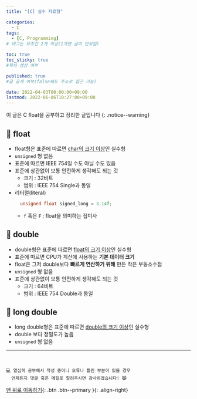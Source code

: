 ```yaml
---
title: "[C] 실수 자료형" 

categories:
  - C
tags:
  - [C, Programming]
# 태그는 무조건 2개 이상(1개면 글이 안보임)

toc: true
toc_sticky: true
#목차 생성 여부

published: true
#글 공개 여부(false해도 주소로 접근 가능)

date: 2022-04-03T00:00:00+09:00
lastmod: 2022-06-06T10:27:00+09:00
---
```


이 글은 C float을 공부하고 정리한 글입니다
{: .notice--warning}

## 📌 float

- float형은 표준에 따르면 <u>char의 크기 이상</u>인 실수형
- `unsigned` 형 없음
- 표준에 따르면 IEEE 754일 수도 아닐 수도 있음
- 표준에 상관없이 보통 안전하게 생각해도 되는 것
  - 크기 : 32비트
  - 범위 : IEEE 754 Single과 동일
- 리터럴(literal)
  ```c
    unsigned float signed_long = 3.14f;
  ```
  - `f` 혹은 `F` : float을 의미하는 접미사

## 📌 double

- double형은 표준에 따르면 <u>float의 크기 이상</u>인 실수형
- 표준에 따르면 CPU가 계산에 사용하는 **기본 데이터 크기**
- float은 그저 double보다 **빠르게 연산하기 위해** 만든 작은 부동소수점
- `unsigned` 형 없음
- 표준에 상관없이 보통 안전하게 생각해도 되는 것
  - 크기 : 64비트
  - 범위 : IEEE 754 Double과 동일

## 📌 long double

- long double형은 표준에 따르면 <u>double의 크기 이상</u>인 실수형
- double 보다 정밀도가 높음
- `unsigned` 형 없음

***
<br>

    💻 열심히 공부해서 작성 중이니 오류나 틀린 부분이 있을 경우 
      언제든지 댓글 혹은 메일로 알려주시면 감사하겠습니다! 😸

[맨 위로 이동하기](#){: .btn .btn--primary }{: .align-right}